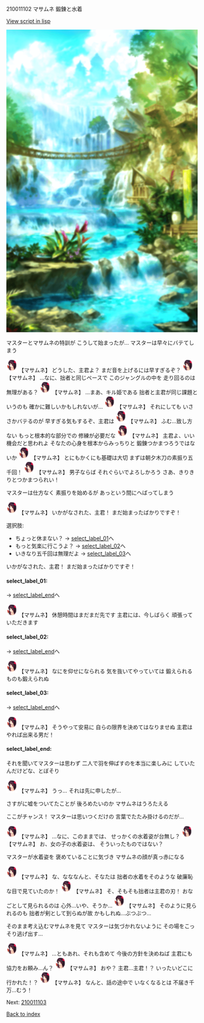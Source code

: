 210011102 マサムネ 鍛錬と水着

[View script in lisp](../scripts/210011102.txt)

![sea_jungle_day.png](../images/backgrounds/sea_jungle_day.png)

マスターとマサムネの特訓が
こうして始まったが…
マスターは早々にバテてしまう

<img src="../images/units/2100111.png" alt="2100111.png" height="34"/>
【マサムネ】
どうした、主君よ？
まだ音を上げるには早すぎるぞ？

<img src="../images/units/2100111.png" alt="2100111.png" height="34"/>
【マサムネ】
…なに、拙者と同じペースで
このジャングルの中を
走り回るのは無理がある？

<img src="../images/units/2100111.png" alt="2100111.png" height="34"/>
【マサムネ】
…まあ、キル姫である
拙者と主君が同じ課題というのも
確かに難しいかもしれないが…

<img src="../images/units/2100111.png" alt="2100111.png" height="34"/>
【マサムネ】
それにしても
いささかバテるのが
早すぎる気もするぞ、主君は

<img src="../images/units/2100111.png" alt="2100111.png" height="34"/>
【マサムネ】
ふむ…致し方ない
もっと根本的な部分での
修練が必要だな

<img src="../images/units/2100111.png" alt="2100111.png" height="34"/>
【マサムネ】
主君よ、いい機会だと思われよ
そなたの心身を根本からみっちりと
鍛錬つかまつろうではないか

<img src="../images/units/2100111.png" alt="2100111.png" height="34"/>
【マサムネ】
とにもかくにも基礎は大切
まずは朝夕木刀の素振り五千回！

<img src="../images/units/2100111.png" alt="2100111.png" height="34"/>
【マサムネ】
男子ならば
それぐらいでよろしかろう
さあ、きりきりとつかまつられい！

マスターは仕方なく
素振りを始めるが
あっという間にへばってしまう

<img src="../images/units/2100111.png" alt="2100111.png" height="34"/>
【マサムネ】
いかがなされた、主君！
まだ始まったばかりですぞ！

選択肢:
- ちょっと休まない？ → [select_label_01](#select_label_01)へ
- もっと気楽に行こうよ？ → [select_label_02](#select_label_02)へ
- いきなり五千回は無理だよ → [select_label_03](#select_label_03)へ

いかがなされた、主君！
まだ始まったばかりですぞ！

#### select_label_01:
 → [select_label_end](#select_label_end)へ

<img src="../images/units/2100111.png" alt="2100111.png" height="34"/>
【マサムネ】
休憩時間はまだまだ先です
主君には、今しばらく
頑張っていただきます

#### select_label_02:
 → [select_label_end](#select_label_end)へ

<img src="../images/units/2100111.png" alt="2100111.png" height="34"/>
【マサムネ】
なにを仰せになられる
気を抜いてやっていては
鍛えられるものも鍛えられぬ

#### select_label_03:
 → [select_label_end](#select_label_end)へ

<img src="../images/units/2100111.png" alt="2100111.png" height="34"/>
【マサムネ】
そうやって安易に
自らの限界を決めてはなりませぬ
主君はやれば出来る男だ！

#### select_label_end:

それを聞いてマスターは思わず
二人で羽を伸ばすのを本当に楽しみに
していたんだけどな、とぼそり

<img src="../images/units/2100111.png" alt="2100111.png" height="34"/>
【マサムネ】
うっ…
それは先に申したが…

さすがに嘘をついてたことが
後ろめたいのか
マサムネはうろたえる

ここがチャンス！
マスターは思いつくだけの
言葉でたたみ掛けるのだが…

<img src="../images/units/2100111.png" alt="2100111.png" height="34"/>
【マサムネ】
…なに、このままでは、
せっかくの水着姿が台無し？

<img src="../images/units/2100111.png" alt="2100111.png" height="34"/>
【マサムネ】
お、女の子の水着姿は、
そういったものではない？

マスターが水着姿を
褒めていることに気づき
マサムネの顔が真っ赤になる

<img src="../images/units/2100111.png" alt="2100111.png" height="34"/>
【マサムネ】
な、なななんと、そなたは
拙者の水着をそのような
破廉恥な目で見ていたのか！

<img src="../images/units/2100111.png" alt="2100111.png" height="34"/>
【マサムネ】
そ、そもそも拙者は主君の刃！
おなごとして見られるのは
心外…いや、そうか…

<img src="../images/units/2100111.png" alt="2100111.png" height="34"/>
【マサムネ】
そのように見られるのも
拙者が剣として到らぬが故
かもしれぬ…ぶつぶつ…

そのまま考え込むマサムネを見て
マスターは気づかれないように
その場をこっそり逃げ出す…

<img src="../images/units/2100111.png" alt="2100111.png" height="34"/>
【マサムネ】
…ともあれ、それも含めて
今後の方針を決めねば
主君にも協力をお頼み…ん？

<img src="../images/units/2100111.png" alt="2100111.png" height="34"/>
【マサムネ】
おや？
主君…主君！？
いったいどこに行かれた！？

<img src="../images/units/2100111.png" alt="2100111.png" height="34"/>
【マサムネ】
なんと、話の途中で
いなくなるとは
不届き千万…むう！


Next: [210011103](210011103.md)

[Back to index](index.md)
